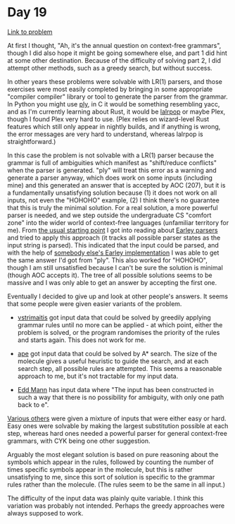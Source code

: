 # Day 19

[Link to problem](https://adventofcode.com/2015/day/19)

At first I thought, "Ah, it's the annual question on context-free grammars",
though I did also hope it might be going somewhere else, and part 1 did hint
at some other destination. Because of the difficulty of solving part 2, I did
attempt other methods, such as a greedy search, but without success.

In other years these problems were solvable with LR(1) parsers, and those exercises
were most easily completed by bringing in some appropriate "compiler compiler"
library or tool to generate the parser from the grammar. In Python you might use
[ply](https://github.com/dabeaz/ply), in C it would be something resembling
yacc, and as I'm currently learning about Rust, it would be
[lalrpop](https://github.com/lalrpop/lalrpop) or maybe Plex, though I found Plex
very hard to use. (Plex relies on wizard-level Rust features which still only appear
in nightly builds, and if anything is wrong, the error messages are very hard
to understand, whereas lalrpop is straightforward.)

In this case the problem is not solvable with a LR(1) parser because the
grammar is full of ambiguities which manifest as "shift/reduce conflicts"
when the parser is generated. "ply" will treat this error as a warning
and generate a parser anyway, which does work on some inputs (including mine)
and this generated an answer that is accepted by AOC (207), but it is a fundamentally
unsatisfying solution because (1) it does not work on all inputs, not
even the "HOHOHO" example, (2) I think there's no guarantee that this is truly
the minimal solution. For a real solution, a more powerful parser is needed, and we
step outside the undergraduate CS "comfort zone" into the wider world
of context-free languages (unfamiliar territory for me). From
[the usual starting point](https://en.wikipedia.org/wiki/Context-free_grammar)
I got into reading about [Earley parsers](https://en.wikipedia.org/wiki/Earley_parser)
and tried to apply this approach (it tracks all possible parser states
as the input string is parsed). This indicated that the input could be parsed,
and with the help of [somebody else's Earley
implementation](https://github.com/tomerfiliba/tau/blob/ebf92cd99f9abf1903927e1c91f9e37fcd522bc7/earley3.py)
I was able to get the same answer I'd got from "ply". This also worked for "HOHOHO",
though I am still unsatisfied because I can't be sure the solution is minimal
(though AOC accepts it). The tree of all possible solutions seems to be massive and
I was only able to get an answer by accepting the first one.

Eventually I decided to give up and look at other people's answers. It seems
that some people were given easier variants of the problem.

* [vstrimaitis](https://github.com/vstrimaitis/aoc-2015/blob/master/day_19.py) got
  input data that could be solved by greedily applying grammar rules until no more
  can be applied - at which point, either the problem is solved, or the program
  randomises the priority of the rules and starts again. This does not work for me.

* [ape](https://github.com/Ape/aoc_2015_day19/blob/master/part2.py) got
  input data that could be solved by A\* search. The size of the molecule gives
  a useful heuristic to guide the search, and at each search step, all possible rules
  are attempted. This seems a reasonable approach to me, but it's not tractable
  for my input data.

* [Edd Mann](https://eddmann.com/posts/advent-of-code-2015-day-19-medicine-for-rudolph/)
  has input data where "The input has been constructed in such a way that there
  is no possibility for ambiguity, with only one path back to e".

[Various others](https://www.reddit.com/r/adventofcode/comments/3xflz8/day_19_solutions/)
were given a mixture of inputs that were either easy or hard. Easy ones were solvable
by making the largest substitution possible at each step,
whereas hard ones needed a powerful parser for general context-free grammars,
with CYK being one other suggestion.

Arguably the most elegant solution is based on pure reasoning about the symbols
which appear in the rules, followed by counting the number of times specific symbols
appear in the molecule, but this is rather unsatisfying to me, since this sort of
solution is specific to the grammar rules rather than the molecule. (The rules seem to be
the same in all input.)

The difficulty of the input data was plainly quite variable. I think this variation was
probably not intended. Perhaps the greedy approaches were always supposed to work. 

